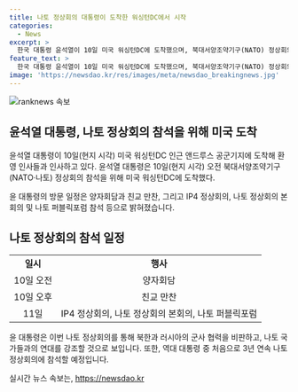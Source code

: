 ```yaml
---
title: 나토 정상회의 대통령이 도착한 워싱턴DC에서 시작
categories:
  - News
excerpt: >
  한국 대통령 윤석열이 10일 미국 워싱턴DC에 도착했으며, 북대서양조약기구(NATO) 정상회의 및 인도·태평양 4개국 파트너(IP4) 정상회의에 참석한다. 또한, 나토 퍼블릭포럼에 연사로 참석하여 북한과 러시아의 군사 협력을 비판하고 연대를 강조할 예정이다. 이는 역대 대통령 중 처음으로 3년 연속 나토 정상회의에 참석하는 일이다. 윤 대통령은 또한 바이든 대통령 부부가 주최하는 친교 만찬에도 참석할 예정이다.
feature_text: >
  한국 대통령 윤석열이 10일 미국 워싱턴DC에 도착했으며, 북대서양조약기구(NATO) 정상회의 및 인도·태평양 4개국 파트너(IP4) 정상회의에 참석한다. 또한, 나토 퍼블릭포럼에 연사로 참석하여 북한과 러시아의 군사 협력을 비판하고 연대를 강조할 예정이다. 이는 역대 대통령 중 처음으로 3년 연속 나토 정상회의에 참석하는 일이다. 윤 대통령은 또한 바이든 대통령 부부가 주최하는 친교 만찬에도 참석할 예정이다.
image: 'https://newsdao.kr/res/images/meta/newsdao_breakingnews.jpg'
---
```


<p><img src="https://newsdao.kr/res/images/meta/newsdao_breakingnews.jpg" alt="ranknews 속보" /></p>

<h2>윤석열 대통령, 나토 정상회의 참석을 위해 미국 도착</h2>

<p>윤석열 대통령이 10일(현지 시각) 미국 워싱턴DC 인근 앤드루스 공군기지에 도착해 환영 인사들과 인사하고 있다. 윤석열 대통령은 10일(현지 시각) 오전 북대서양조약기구(NATO·나토) 정상회의 참석을 위해 미국 워싱턴DC에 도착했다.</p>

<p data-ke-size="size16">윤 대통령의 방문 일정은 양자회담과 친교 만찬, 그리고 IP4 정상회의, 나토 정상회의 본회의 및 나토 퍼블릭포럼 참석 등으로 밝혀졌습니다.</p>

<h2 data-ke-size="size26">나토 정상회의 참석 일정</h2>

<table>
    <tr>
        <td style="text-align: center; height: 17px;"><b>일시</b></td>
        <td style="text-align: center; height: 17px;"><b>행사</b></td>
    </tr>
    <tr>
        <td style="text-align: center; height: 17px;">10일 오전</td>
        <td style="text-align: center; height: 17px;">양자회담</td>
    </tr>
    <tr>
        <td style="text-align: center; height: 17px;">10일 오후</td>
        <td style="text-align: center; height: 17px;">친교 만찬</td>
    </tr>
    <tr>
        <td style="text-align: center; height: 17px;">11일</td>
        <td style="text-align: center; height: 17px;">IP4 정상회의, 나토 정상회의 본회의, 나토 퍼블릭포럼</td>
    </tr>
</table>

<p data-ke-size="size16">윤 대통령은 이번 나토 정상회의를 통해 북한과 러시아의 군사 협력을 비판하고, 나토 국가들과의 연대를 강조할 것으로 보입니다. 또한, 역대 대통령 중 처음으로 3년 연속 나토 정상회의에 참석할 예정입니다.</p>
실시간 뉴스 속보는, <a href="https://newsdao.kr" rel="dofollow">https://newsdao.kr</a>


